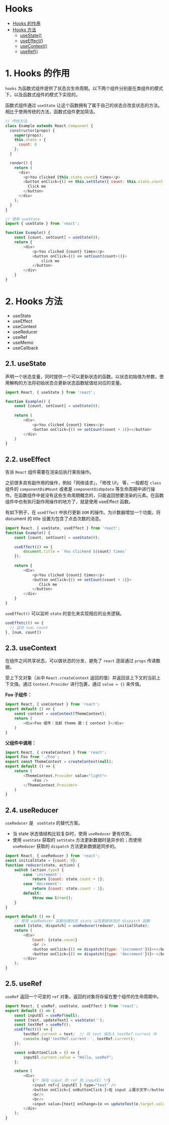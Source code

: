 # Hooks

- [Hooks 的作用](#1-Hooks-的作用)
- [Hooks 方法](#2-Hooks-方法)
  - [useState()](#21-useState)
  - [useEffect()](#22-useEffect)
  - [useContext()](#23-useConent)
  - [useRef()](#4-useRef)

# 1. Hooks 的作用
`hooks` 为函数式组件提供了状态合生命周期。以下两个组件分别是在类组件的模式下，以及函数式组件的模式下实现的。

函数式组件通过 `useState` 让这个函数拥有了属于自己的状态合改变状态的方法。相比于使用传统的方法，函数式组件更加简洁。
```js
// 传统方法
class Example extends React.Component {
  constructor(props) {
    super(props);
    this.state = {
      count: 0
    };
  }

  render() {
    return (
      <div>
        <p>You clicked {this.state.count} times</p>
        <button onClick={() => this.setState({ count: this.state.count + 1 })}>
          Click me
        </button>
      </div>
    );
  }
}
```

```js
// 使用 useState 
import { useState } from 'react';

function Example() {
    const [count, setCount] = useState(0);
    return {
        <div>
        	<p>You clicked {count} times</p>
    		<button onClick={() => setCount(count+1)}>
            	click me    
            </button>
        </div>
    }
}
```

# 2. Hooks 方法
- useState
- useEffect
- useContext
- useReducer
- useRef
- useMemo
- useCallback

## 2.1. useState

声明一个状态变量，同时提供一个可以更新状态的函数。以状态初始值为参数，使用解构的方法将初始状态合更新状态函数赋值给对应的变量。

```js
import React, { useState } from 'react';

function Example() {
    const [count, setCount] = useState(0);
    
    return (
    	<div>
        	<p>You clicked {count} times</p>
            <button onClick={() => setCount(count + 1)}></button>
        </div>
    )
}
```

## 2.2. useEffect

告诉 `React` 组件需要在渲染后执行某些操作。

之前很多具有副作用的操作，例如「网络请求」，「修改 UI」 等，一般都在 `class` 组件的 `componentDidMount` 或者是 `componentDidUpdate` 等生命周期中进行操作。在函数组件中是没有这些生命周期概念的，只能返回想要渲染的元素。在函数组件中也有执行副作用操作的地方了，就是使用 useEffect 函数。

有如下例子，在 `useEffect` 中执行更新 `DOM` 的操作。为计数器增加一个功能，将 document 的 title 设置为包含了点击次数的消息。

```js
import React, { useState, useEffect } from 'react';
function Example() {
    const [count, setCount] = useState(0);
    
    useEffect(() => {
        document.title = `You clickend ${count} times`
    });
    
    return {
        <div>
        	<p>You clicked {count} times</p>
            <button onClick={() => setCount(count + 1)}>
               Click me
            </button>
        </div>
    }
}
```

`useEffect()` 可以监听 `state` 的变化来实现相应的业务逻辑。

```js
useEffetc(() => {
  // 监听 num，count
}, [num, count])
```

## 2.3. useContext

在组件之间共享状态，可以做状态的分发，避免了 `react` 逐层通过 `props` 传递数据。

受上下文对象（从中 `React.createContext` 返回的值）并返回该上下文的当前上下文值。通过 `Context.Provider` 进行包裹，通过 `value = {}` 来传值。 

**Foo 子组件：**

```js
import React, { useContext } from 'react';
export default () => {
    const context = useContext(ThemeContext);
    return (
        <div>Foo 组件：当前 theme 是：{ context }</div>   
    )
}
```

**父组件中调用：**

```js
import React, { createContext } from 'react';
import Foo from './Foo';
export const ThemeContext = createContext(null);
export default () => {
    return (
        <ThemeContext.Provider value="light">
            <Foo />
        </ThemeContext.Provider>
    )
}
```


## 2.4. useReducer

`useReducer`  是 ` useState`   的替代方案。 

- 当 state 状态值结构比较复杂时，使用 `useReducer` 更有优势。
- 使用 `useState` 获取的 `setState` 方法更新数据时是异步的；而使用 `useReducer` 获取的 `dispatch` 方法更新数据是同步的。

```js
import React, { useReducer } from 'react';
const initialState = {count: 0};
function reducer(state, action) {
    switch (action.type) {
        case 'increment':
            return {count: state.count + 1};
        case 'decrement':
            return {count: state.count - 1};
        default:
            throw new Error();
    }
}

export default () => {
    // 使用 useReducer 函数创建状态 state 以及更新状态的 dispatch 函数
    const [state, dispatch] = useReducer(reducer, initialState);
    return (
        <div>
            Count: {state.count}
            <br />
            <button onClick={() => dispatch({type: 'increment'})}>+</button>
            <button onClick={() => dispatch({type: 'decrement'})}>-</button>
        </div>
    );
}
```

## 2.5. useRef

`useRef` 返回一个可变的 `ref` 对象，返回的对象将存留在整个组件的生命周期中。

```js
import React, { useRef, useState, useEffect } from 'react'; 
export default () => {
    const inputEl = useRef(null);
    const [text, updateText] = useState('');
    const textRef = useRef();
    useEffect(() => {
        textRef.current = text;  // 将 text 值存入 textRef.current 中
        console.log('textRef.current：', textRef.current);
    });

    const onButtonClick = () => {
        inputEl.current.value = "Hello, useRef";
    };

    return (
        <div>
            {/* 保存 input 的 ref 到 inputEl */}
            <input ref={ inputEl } type="text" />
            <button onClick={ onButtonClick }>在 input 上展示文字</button>
            <br/>
            <br/>
            <input value={text} onChange={e => updateText(e.target.value)} />
        </div>
    );
}
```

